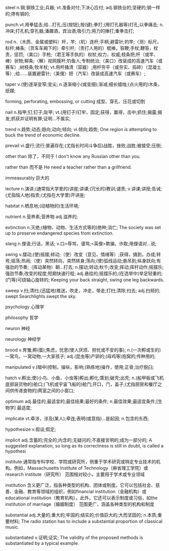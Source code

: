 steel
n.钢;钢铁工业;兵器;
vt.准备对付;下决心应付;
adj.钢铁业的;坚硬的;钢一样的;搀有钢的;

punch
vt.用拳猛击;给…打孔;压(按钮);按(键);拳打;(用打孔器等)打孔;以拳痛击;
n.冲床;打孔机;穿孔器;潘趣酒，宾治酒;吸引力;用力的捶打;重拳击打;

rod
n.（木质、金属或塑料）杆，竿;〈机〉连杆;手柄;避雷针;钓竿;〈测〉标尺，标杆;棒条;（货车车厢下的）牵引杆;（责打人用的）棍棒，笞鞭;手杖;鞭笞，杖责，惩罚;〈美口〉手枪;（君王等手执的）权杖;权力，权威;枝条把;杆（或竿、棒）状物;柳条;〈解〉视网膜杆;钓鱼人;专制统治;〈美口〉改装成的高速汽车（或赛车）;树枝条;牧羊杖;
vt.用杆捅清（容器）;用杆夯平（或夯实、捣碎）（混凝土等）;给……装置避雷针;〈美俚〉把（汽车）改装成高速汽车（或赛车）;

taper
v.(使)逐渐变窄;变尖;
n.逐渐缩小(或变细);渐减;细长蜡烛;(点火用的)木条，纸媒;

forming, perforating, embossing, or cutting
成型、穿孔、压花或切割

nail
n.指甲;钉;钉子;趾甲;
vt.(用钉子)钉牢，固定;获得，赢得，击中;抓住;揭露;揭发;抓获并证明有罪;证明…不属实;

trend
n.趋势;动态;趋向;动向;倾向;
vi.倾向;趋势;
One region is attempting to buck the trend of economic decline.

prevail
vi.盛行;流行;普遍存在;(尤指长时间斗争后)战胜，挫败;战胜;被接受;压倒;

other than
除了，不同于
I don't know any Russian other than you.

rather than
而不是
He need a teacher rather than a grilfriend.

immeasurably
巨大的

lecture
n.演讲;(通常指大学里的)讲座;讲课;(冗长的)教训;谴责;
v.讲课;讲授;告诫;(尤指恼人地)指责;(尤指在大学里)开讲座;

habitat
n.栖息地;(动植物的)生活环境;

nutrient
n.营养素;营养物
adj.滋养的;

extinction
n.灭绝;(植物、动物、生活方式等的)绝种;消亡;
The society was set up to preserve endangered species from extinction.

slang
n.俚语;行话，黑话;
v.口>辱骂，谩骂;<英俚>欺骗，诈取;用俚语对…说;

swing
v.摆动;(使)摇摆;转动;（使）改变（意见、情绪等）;获得，搞到，办成;转弯;摇荡;热闹;（使）突然转向，突然转身;荡向;(使)弧线运动;悬吊到;纵身跃向;有强劲的节奏;（挥动某物）朝…打去;
n.摆动;转动;秋千;改变;挥动;挥杆动作;摇摆乐;强劲节奏;改变的程度;短期快速行程;
adj.悬挂的;摇摆乐的;(在选举中)举足轻重的;(门等)可绕轴心旋转的;
Keeping your back straight, swing one leg backwards.

sweep
v.扫;清扫;(迅猛地)推送，吹走，冲走，带走;打扫;清除;扫去;
adj.扫频的;
swept
Searchlights swept the sky.

psychology
心理学

philosophy
哲学

neuron
神经

neurology
神经学

brood
v.育雏;孵(蛋);焦虑，忧思(使人厌烦、担忧或不安的事);
n.(一次孵或生的)一窝鸟，一窝动物;一大家孩子;
adj.(昆虫等)产卵的;(母鸡等)抱窝的;传种用的;

manipulated
v.(暗中)控制，操纵，影响;(熟练地)操作，使用;正骨;治疗脱臼;

hatch
v.孵出;使(小鸟、小鱼、小虫等)孵出;孵化;策划;破壳;出壳;
n.(船甲板或飞机底部装货物的)舱口;(飞机或宇宙飞船的)舱门;开口，门，盖子;(尤指厨房和餐厅之间供传递食物的)两室之间的小窗口;

optimum
adj.最佳的;最适宜的;最佳结果;最好的条件;
n.最佳效果;最适宜条件;[生物学] 最适度;

implicate
vt.牵涉，涉及(某人);牵连;表明(或意指)…是起因;
n.包含的东西;

hypothesize
v.假设;假定;

implicit
adj.含蓄的;完全的;内含的;无疑问的;不直接言明的;成为一部分的;
A suggested explanation, so long as its correctness is still in doubt, is called a hypothesi

institute
通常指专科学校、学院或研究所，侧重于学术研究或特定专业技术的机构。例如，Massachusetts Institute of Technology（麻省理工学院）或research institute（研究所）
范围相对较小，主要用于学术或专业领域

institution
含义更广泛，指各种类型的机构、团体或制度。它可以包括社会、慈善、金融、教育等领域的组织，例如financial institution（金融机构）或educational institution（教育机构）。此外，它还可以表示制度或习俗，如the institution of marriage（婚姻制度）
范围更广，涵盖各种类型的机构和制度

substantial
adj.大量的;重大的;牢固的;结实的;价值巨大的;大而坚固的;
n.本质;重要材料;
The radio station has to include a substantial proportion of classical music.

substantiated
v.证明;证实;
The validity of the proposed methods is substantiated by a typical example.